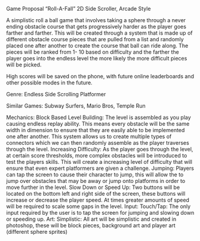 Game Proposal
“Roll-A-Fall”
2D Side Scroller, Arcade Style 

A simplistic roll a ball game that involves taking a sphere through a never ending obstacle course that gets progressively harder as the player goes farther and farther. This will be created through a system that is made up of different obstacle course pieces that are pulled from a list and randomly placed one after another to create the course that ball can ride along. The pieces will be ranked from 1- 10 based on difficulty and the farther the player goes into the endless level the more likely the more difficult pieces will be picked. 

High scores will be saved on the phone, with future online leaderboards and other possible modes in the future.

Genre:  Endless Side Scrolling Platformer

Similar Games: Subway Surfers, Mario Bros, Temple Run

Mechanics:
	Block Based Level Building: The level is assembled as you play causing endless replay ability. This means every obstacle will be the same width in dimension to ensure that they are easily able to be implemented one after another. This system allows us to create multiple types of connectors which we can then randomly assemble as the player traverses through the level.
	Increasing Difficulty: As the player goes through the level, at certain score thresholds, more complex obstacles will be introduced to test the players skills. This will create a increasing level of difficulty that will ensure that even expert platformers are given a challenge. 
	Jumping: Players can tap the screen to cause their character to jump, this will allow the to jump over obstacles that may be away or jump onto platforms in order to move further in the level.
	Slow Down or Speed Up: Two buttons will be located on the bottom left and right side of the screen, these buttons will increase or decrease the player speed. At times greater amounts of speed will be required to scale some gaps in the level.
Input:
	Touch/Tap: The only input required by the user is to tap the screen for jumping and slowing down or speeding up. 
Art:
	Simplistic: All art will be simplistic and created in photoshop, these will be block pieces, background art and player art (different sphere sprites)	

